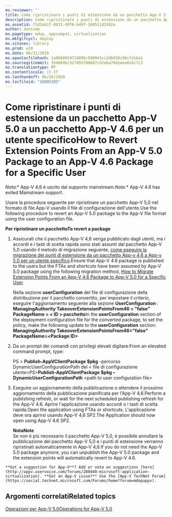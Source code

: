 ```yaml
---
ms.reviewer: ''
title: Come ripristinare i punti di estensione da un pacchetto App-V 5.0 a un pacchetto App-V 4.6 per un utente specifico
description: Come ripristinare i punti di estensione da un pacchetto App-V 5.0 a un pacchetto App-V 4.6 per un utente specifico
ms.assetid: f1d2ab1f-0831-4976-b49f-169511d3382a
author: dansimp
ms.pagetype: mdop, appcompat, virtualization
ms.mktglfcycl: deploy
ms.sitesec: library
ms.prod: w10
ms.date: 06/21/2016
ms.openlocfilehash: 2a0660024734806c508043cc2db030c96cfd16a2
ms.sourcegitcommit: 354664bc527d93f80687cd2eba70d1eea024c7c3
ms.translationtype: MT
ms.contentlocale: it-IT
ms.lasthandoff: 06/26/2020
ms.locfileid: "10805205"
---
```

# <span data-ttu-id="67e92-103">Come ripristinare i punti di estensione da un pacchetto App-V 5.0 a un pacchetto App-V 4.6 per un utente specifico</span><span class="sxs-lookup"><span data-stu-id="67e92-103">How to Revert Extension Points From an App-V 5.0 Package to an App-V 4.6 Package for a Specific User</span></span>

<span data-ttu-id="67e92-104">*Nota:*\* App-V 4,6 è uscito dal supporto mainstream.</span><span class="sxs-lookup"><span data-stu-id="67e92-104">*Note:*\* App-V 4.6 has exited Mainstream support.</span></span>

<span data-ttu-id="67e92-105">Usare la procedura seguente per ripristinare un pacchetto App-V 5,0 nel formato di file App-V usando il file di configurazione dell'utente.</span><span class="sxs-lookup"><span data-stu-id="67e92-105">Use the following procedure to revert an App-V 5.0 package to the App-V file format using the user configuration file.</span></span>

**<span data-ttu-id="67e92-106">Per ripristinare un pacchetto</span><span class="sxs-lookup"><span data-stu-id="67e92-106">To revert a package</span></span>**

1.  <span data-ttu-id="67e92-107">Assicurati che il pacchetto App-V 4,6 venga pubblicato dagli utenti, ma i accordi e i tasti di scelta rapida sono stati assunti dal pacchetto App-V 5,0 usando il metodo di migrazione seguente, [come eseguire la migrazione dei punti di estensione da un pacchetto App-v 4,6 a App-v 5,0 per un utente specifico](how-to-migrate-extension-points-from-an-app-v-46-package-to-app-v-50-for-a-specific-user.md).</span><span class="sxs-lookup"><span data-stu-id="67e92-107">Ensure that App-V 4.6 package is published to the users but the FTAs and shortcuts have been assumed by App-V 5.0 package using the following migration method, [How to Migrate Extension Points From an App-V 4.6 Package to App-V 5.0 for a Specific User](how-to-migrate-extension-points-from-an-app-v-46-package-to-app-v-50-for-a-specific-user.md).</span></span>

    <span data-ttu-id="67e92-108">Nella sezione **userConfiguration** del file di configurazione della distribuzione per il pacchetto convertito, per impostare il criterio, eseguire l'aggiornamento seguente alla sezione **UserConfiguration** : **ManagingAuthority TakeoverExtensionPointsFrom46 = "false" PackageName = &lt; ID &gt; pacchetto**</span><span class="sxs-lookup"><span data-stu-id="67e92-108">In the **userConfiguration** section of the deployment configuration file for the converted package, to set the policy, make the following update to the **userConfiguration** section: **ManagingAuthority TakeoverExtensionPointsFrom46="false" PackageName=&lt;Package ID&gt;**</span></span>

2.  <span data-ttu-id="67e92-109">Da un prompt dei comandi con privilegi elevati digitare:</span><span class="sxs-lookup"><span data-stu-id="67e92-109">From an elevated command prompt, type:</span></span>

    <span data-ttu-id="67e92-110">PS &gt; **Publish-AppVClientPackage $pkg** -percorso DynamicUserConfigurationPath del &lt; file di configurazione utente&gt;</span><span class="sxs-lookup"><span data-stu-id="67e92-110">PS&gt;**Publish-AppVClientPackage $pkg –DynamicUserConfigurationPath** &lt;path to user configuration file&gt;</span></span>

3.  <span data-ttu-id="67e92-111">Eseguire un aggiornamento della pubblicazione o attendere il prossimo aggiornamento della pubblicazione pianificata per l'App-V 4,6.</span><span class="sxs-lookup"><span data-stu-id="67e92-111">Perform a publishing refresh, or wait for the next scheduled publishing refresh for the App-V 4.6.</span></span> <span data-ttu-id="67e92-112">Aprire l'applicazione usando accordi o i tasti di scelta rapida.</span><span class="sxs-lookup"><span data-stu-id="67e92-112">Open the application using FTAs or shortcuts.</span></span> <span data-ttu-id="67e92-113">L'applicazione deve ora aprirsi usando App-V 4,6 SP2.</span><span class="sxs-lookup"><span data-stu-id="67e92-113">The Application should now open using App-V 4.6 SP2.</span></span>

    **<span data-ttu-id="67e92-114">Nota</span><span class="sxs-lookup"><span data-stu-id="67e92-114">Note</span></span>**  
    <span data-ttu-id="67e92-115">Se non è più necessario il pacchetto App-V 5,0, è possibile annullare la pubblicazione del pacchetto App-V 5,0 e i punti di estensione verranno ripristinati automaticamente in App-V 4,6.</span><span class="sxs-lookup"><span data-stu-id="67e92-115">If you do not need the App-V 5.0 package anymore, you can unpublish the App-V 5.0 package and the extension points will automatically revert to App-V 4.6.</span></span>



~~~
**Got a suggestion for App-V**? Add or vote on suggestions [here](http://appv.uservoice.com/forums/280448-microsoft-application-virtualization). **Got an App-V issue?** Use the [App-V TechNet Forum](https://social.technet.microsoft.com/Forums/home?forum=mdopappv).
~~~

## <span data-ttu-id="67e92-116">Argomenti correlati</span><span class="sxs-lookup"><span data-stu-id="67e92-116">Related topics</span></span>


[<span data-ttu-id="67e92-117">Operazioni per App-V 5.0</span><span class="sxs-lookup"><span data-stu-id="67e92-117">Operations for App-V 5.0</span></span>](operations-for-app-v-50.md)












